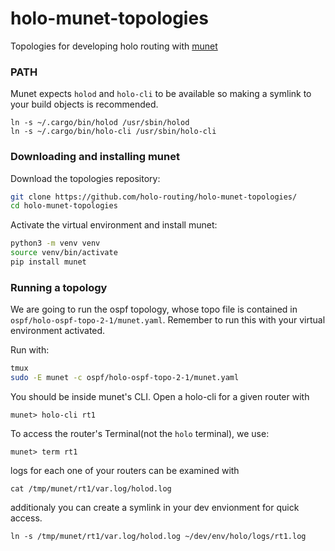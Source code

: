 # holo-munet-topologies
Topologies for developing holo routing with [munet](https://github.com/LabNConsulting/munet/)


### PATH
Munet expects `holod` and `holo-cli` to be available so making a symlink to your build objects is recommended.
```
ln -s ~/.cargo/bin/holod /usr/sbin/holod
ln -s ~/.cargo/bin/holo-cli /usr/sbin/holo-cli
```

### Downloading and installing munet
Download the topologies repository:
```sh
git clone https://github.com/holo-routing/holo-munet-topologies/
cd holo-munet-topologies
```

Activate the virtual environment and install munet:
```sh
python3 -m venv venv
source venv/bin/activate
pip install munet
```

### Running a topology
We are going to run the ospf topology, whose topo file is contained in `ospf/holo-ospf-topo-2-1/munet.yaml`. Remember to run this with your virtual environment activated.

Run with:
```sh
tmux
sudo -E munet -c ospf/holo-ospf-topo-2-1/munet.yaml
```

You should be inside munet's CLI. Open a holo-cli for a given router with
```
munet> holo-cli rt1
```

To access the router's Terminal(not the `holo` terminal), we use:
```
munet> term rt1
```

logs for each one of your routers can be examined with
```
cat /tmp/munet/rt1/var.log/holod.log
```

additionaly you can create a symlink in your dev envionment for quick access.
```
ln -s /tmp/munet/rt1/var.log/holod.log ~/dev/env/holo/logs/rt1.log
```
